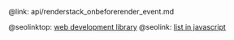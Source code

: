 @link: api/renderstack_onbeforerender_event.md

@seolinktop: [web development library](https://webix.com)
@seolink: [list in javascript](https://webix.com/widget/list/)